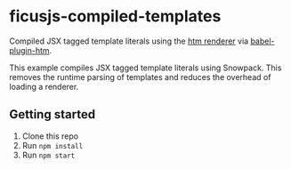 # ficusjs-compiled-templates

Compiled JSX tagged template literals using the [htm renderer](https://github.com/ficusjs/ficusjs-renderers) via [babel-plugin-htm](https://github.com/developit/htm/tree/master/packages/babel-plugin-htm).

This example compiles JSX tagged template literals using Snowpack. This removes the runtime parsing of templates and reduces the overhead of loading a renderer.

## Getting started

1. Clone this repo
2. Run `npm install`
3. Run `npm start`
